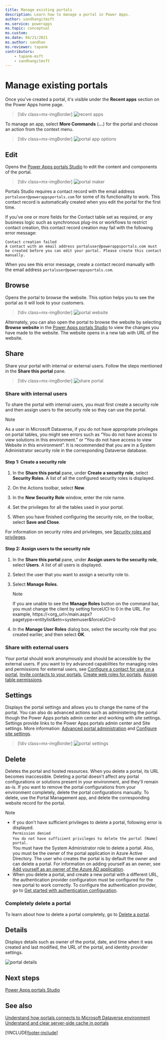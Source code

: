 ```yaml
---
title: Manage existing portals
description: Learn how to manage a portal in Power Apps.
author: sandhangitmsft
ms.service: powerapps
ms.topic: conceptual
ms.custom: 
ms.date: 04/21/2021
ms.author: sandhan
ms.reviewer: tapanm
contributors:
    - tapanm-msft
    - sandhangitmsft
---
```


# Manage existing portals

Once you've created a portal, it's visible under the **Recent apps** section on the Power Apps home page.

> [!div class=mx-imgBorder]
> ![recent apps](media/recent-apps.png "Recent apps")  

To manage an app, select **More Commands** (**…**) for the portal and choose an action from the context menu.

> [!div class=mx-imgBorder]
> ![portal app options](media/portal-app-options.png "Portal app options")  

## Edit

Opens the [Power Apps portals Studio](portal-designer-anatomy.md) to edit the content and components of the portal.  

> [!div class=mx-imgBorder]
> ![portal maker](media/portal-maker.png "Portal maker")  

Portals Studio requires a contact record with the email address `portaluser@powerappsportals.com` for some of its functionality to work. This contact record is automatically created when you edit the portal for the first time.

If you've one or more fields for the Contact table set as required, or any business logic such as synchronous plug-ins or workflows to restrict contact creation, this contact record creation may fail with the following error message:

`Contact creation failed` <br>
`A contact with an email address portaluser@powerappsportals.com must be created before you can edit your portal. Please create this contact manually.`

When you see this error message, create a contact record manually with the email address `portaluser@powerappsportals.com`.

## Browse

Opens the portal to browse the website. This option helps you to see the portal as it will look to your customers.

> [!div class=mx-imgBorder]
> ![portal website](media/portal-website.png "Portal website")  

Alternately, you can also open the portal to browse the website by selecting **Browse website** in the [Power Apps portals Studio](portal-designer-anatomy.md) to view the changes you have made to the website. The website opens in a new tab with URL of the website.

## Share

Share your portal with internal or external users. Follow the steps mentioned in the **Share this portal** pane.

> [!div class=mx-imgBorder]
> ![share portal](media/share-portal.png "Share portal")  

### Share with internal users

To share the portal with internal users, you must first create a security role and then assign users to the security role so they can use the portal.

> [!NOTE]
> As a user in Microsoft Dataverse, if you do not have appropriate privileges on portal tables, you might see errors such as “You do not have access to view solutions in this environment.” or “You do not have access to view Website in this environment”. It is recommended that you are in a System Administrator security role in the corresponding Dataverse database.

#### Step 1: Create a security role

1.  In the **Share this portal** pane, under **Create a security role**, select **Security Roles**. A list of all the configured security roles is displayed.

2.  On the Actions toolbar, select **New**.

3.  In the **New Security Role** window, enter the role name.

4.  Set the privileges for all the tables used in your portal.

5.  When you have finished configuring the security role, on the toolbar, select **Save and Close**.

For information on security roles and privileges, see [Security roles and privileges](/power-platform/admin/security-roles-privileges).

#### Step 2: Assign users to the security role

1.  In the **Share this portal** pane, under **Assign users to the security role**, select **Users**. A list of all users is displayed.

2.  Select the user that you want to assign a security role to.

3.  Select **Manage Roles**.

    > [!NOTE]
    > If you are unable to see the **Manage Roles** button on the command bar, you must change the client by setting forceUCI to 0 in the URL. For example, https://&lt;org\_url&gt;/main.aspx?pagetype=entitylist&etn=systemuser&forceUCI=0

4.  In the **Manage User Roles** dialog box, select the security role that you created earlier, and then select **OK**.

### Share with external users

Your portal should work anonymously and should be accessible by the external users. If you want to try advanced capabilities for managing roles and permissions for external users, see [Configure a contact for use on a portal](configure/configure-contacts.md), [Invite contacts to your portals](configure/invite-contacts.md), [Create web roles for portals](configure/create-web-roles.md), [Assign table permissions](configure/assign-entity-permissions.md).  

## Settings

Displays the portal settings and allows you to change the name of the portal. You can also do advanced actions such as administering the portal though the Power Apps portals admin center and working with site settings. Settings provide links to the Power Apps portals admin center and Site settings. More information: [Advanced portal administration](admin/admin-overview.md) and [Configure site settings](configure/configure-site-settings.md).  

> [!div class=mx-imgBorder]
> ![portal settings](media/portal-settings.png "Portal settings")  

## Delete

Deletes the portal and hosted resources. When you delete a portal, its URL becomes inaccessible. Deleting a portal doesn't affect any portal configurations or solutions present in your environment, and they'll remain as-is.
If you want to remove the portal configurations from your environment completely, delete the portal configurations manually. To delete, use the Portal Management app, and delete the corresponding website record for the portal.

> [!NOTE]
> - If you don't have sufficient privileges to delete a portal, following error is displayed. <br> `Permission denied` <br>
`You do not have sufficient privileges to delete the portal [Name] portal.` <br> You must have the System Administrator role to delete a portal. Also, you must be the owner of the portal application in Azure Active Directory. The user who creates the portal is by default the owner and can delete a portal. For information on adding yourself as an owner, see [Add yourself as an owner of the Azure AD application](admin/admin-overview.md#add-yourself-as-an-owner-of-the-azure-ad-application).
> - When you delete a portal, and create a new portal with a different URL, the authentication provider configuration must be configured for the new portal to work correctly. To configure the authentication provider, go to [Get started with authentication configuration](configure/use-simplified-authentication-configuration.md).

### Completely delete a portal

To learn about how to delete a portal completely, go to [Delete a portal](admin/reset-portal.md#delete-a-portal).

## Details

Displays details such as owner of the portal, date, and time when it was created and last modified, the URL of the portal, and identity provider settings.

![portal details](media/portal-details.png "Portal details")  

## Next steps

[Power Apps portals Studio](portal-designer-anatomy.md)

## See also

[Understand how portals connects to Microsoft Dataverse environment](admin/connectivity.md) <br>
[Understand and clear server-side cache in portals](admin/clear-server-side-cache.md)

[!INCLUDE[footer-include](../../includes/footer-banner.md)]
